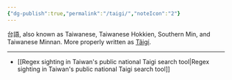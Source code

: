 ```yaml
---
{"dg-publish":true,"permalink":"/taigi/","noteIcon":"2"}
---
```


台語, also known as Taiwanese, Taiwanese Hokkien, Southern Min, and Taiwanese Minnan. More properly written as [Tâigí](https://en.wikipedia.org/wiki/Taiwanese_Hokkien).

---
- [[Regex sighting in Taiwan's public national Taigi search tool\|Regex sighting in Taiwan's public national Taigi search tool]]